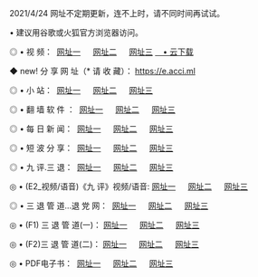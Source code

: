 <p>2021/4/24 网址不定期更新，连不上时，请不同时间再试试。
<p>• 建议用谷歌或火狐官方浏览器访问。
<p>◎ • 视 频： 
<a href="http://hxp.lexmarktr.com/" target="_blank">网址一</a> 　 
<a href="http://hql.lexmarktr.com/" target="_blank">网址二</a> 　 
<a href="http://hql.lexmarktr.com/b.html" target="_blank">网址三</a>
<a href="https://yadi.sk/d/d0sUeAOpal3njw" target="_blank">　• 云下载 </a></p>
<p>◆ new! 分 享 网 址（* 请 收 藏）： <a href="http://hvu.lexmarktr.com/a.html">https://e.acci.ml</a></p>

<p>◎ • 小 站：  
<a href="http://hxp.lexmarktr.com/f.html" target="_blank">网址一</a> 　 
<a href="http://hqn.lexmarktr.com/h.html" target="_blank">网址二</a> 　 
<a href="http://hqn.lexmarktr.com/k/" target="_blank">网址三</a></p>
<p>◎ • 翻 墙 软 件 ：  
<a href="http://hxp.lexmarktr.com/ff/" target="_blank">网址一</a> 　 
<a href="http://hqn.lexmarktr.com/s/read/a1_nd.html" target="_blank">网址二</a> 　 
<a href="http://hqn.lexmarktr.com/ff/index.html" target="_blank">网址三</a></p>
<p>◎ • 每 日 新 闻：  
<a href="http://hxp.lexmarktr.com/day/" target="_blank">网址一</a> 　 
<a href="http://hqn.lexmarktr.com/day/" target="_blank">网址二</a> 　 
<a href="http://hqn.lexmarktr.com/day/index.html" target="_blank">网址三</a></p>
<p>◎ • 短 波 分 享：  
<a href="http://hxp.lexmarktr.com/h/" target="_blank">网址一</a> 　 
<a href="http://hqn.lexmarktr.com/h/" target="_blank">网址二</a> 　 
<a href="http://hqn.lexmarktr.com/h/index.html" target="_blank">网址三</a></p>
<p>◎ • 九 评.三 退：  
<a href="http://hxp.lexmarktr.com/t/" target="_blank">网址一</a> 　 
<a href="http://hqn.lexmarktr.com/v2/index.html" target="_blank">网址二</a> 　 
<a href="http://hqn.lexmarktr.com/tt/index.html" target="_blank">网址三</a> 　</p>
<p>◎ • (E2_视频/语音)《九 评》视频/语音: 
<a href="http://hqn.lexmarktr.com/7738.html" target="_blank">网址一</a> 　 
<a href="http://hqn.lexmarktr.com/7614.html" target="_blank">网址二</a> 　 
<a href="http://hqn.lexmarktr.com/7633.html" target="_blank">网址三</a></p>
<p>◎ • 三 退 管 道...退 党 网：  
<a href="http://hxp.lexmarktr.com/go/td1.html" target="_blank">网址一</a> 　 
<a href="http://hqn.lexmarktr.com/go/td2.html" target="_blank">网址二</a> 　 
<a href="http://hqn.lexmarktr.com/go/td3.html" target="_blank">网址三</a></p>
<p>◎ • (F1) 三 退 管 道(一)： 
<a href="http://hxp.lexmarktr.com/dd/" target="_blank">网址一</a> 　 
<a href="http://hqn.lexmarktr.com/s/read/a1_tdx.html" target="_blank">网址二</a> 　 
<a href="http://hqn.lexmarktr.com/dd/" target="_blank">网址三</a></p>
<p>◎ • (F2)三 退 管 道(二)： 
<a href="http://hqn.lexmarktr.com/d/" target="_blank">网址一</a> 　 
<a href="http://hxp.lexmarktr.com/d/index.html" target="_blank">网址二</a> 　 
<a href="http://hqn.lexmarktr.com/d/" target="_blank">网址三</a></p>
<p>◎ • PDF电子书：  
<a href="http://hxp.lexmarktr.com/p/" target="_blank">网址一</a> 　 
<a href="http://hqn.lexmarktr.com/p/index.html" target="_blank">网址二</a> 　 
<a href="http://hqn.lexmarktr.com/p/" target="_blank">网址三</a></p>

